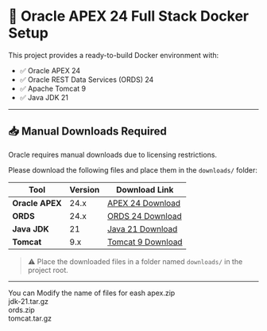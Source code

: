 # 🚀 Oracle APEX 24 Full Stack Docker Setup

This project provides a ready-to-build Docker environment with:

- ✅ Oracle APEX 24
- ✅ Oracle REST Data Services (ORDS) 24
- ✅ Apache Tomcat 9
- ✅ Java JDK 21

---

## 📥 Manual Downloads Required

Oracle requires manual downloads due to licensing restrictions.

Please download the following files and place them in the `downloads/` folder:

| Tool          | Version | Download Link |
|---------------|---------|---------------|
| **Oracle APEX** | 24.x   | [APEX 24 Download](https://www.oracle.com/tools/downloads/apex-downloads.html) |
| **ORDS**       | 24.x   | [ORDS 24 Download](https://www.oracle.com/database/technologies/appdev/rest-data-services-downloads.html) |
| **Java JDK**   | 21     | [Java 21 Download](https://www.oracle.com/java/technologies/javase/jdk21-archive-downloads.html) |
| **Tomcat**     | 9.x    | [Tomcat 9 Download](https://tomcat.apache.org/download-90.cgi) |

> ⚠️ Place the downloaded files in a folder named `downloads/` in the project root.

---

You can Modify the name of files for eash 
apex.zip </br>
jdk-21.tar.gz  </br>
ords.zip  </br>
tomcat.tar.gz  </br>
